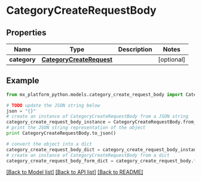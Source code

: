 # CategoryCreateRequestBody


## Properties
Name | Type | Description | Notes
------------ | ------------- | ------------- | -------------
**category** | [**CategoryCreateRequest**](CategoryCreateRequest.md) |  | [optional] 

## Example

```python
from mx_platform_python.models.category_create_request_body import CategoryCreateRequestBody

# TODO update the JSON string below
json = "{}"
# create an instance of CategoryCreateRequestBody from a JSON string
category_create_request_body_instance = CategoryCreateRequestBody.from_json(json)
# print the JSON string representation of the object
print CategoryCreateRequestBody.to_json()

# convert the object into a dict
category_create_request_body_dict = category_create_request_body_instance.to_dict()
# create an instance of CategoryCreateRequestBody from a dict
category_create_request_body_form_dict = category_create_request_body.from_dict(category_create_request_body_dict)
```
[[Back to Model list]](../README.md#documentation-for-models) [[Back to API list]](../README.md#documentation-for-api-endpoints) [[Back to README]](../README.md)


